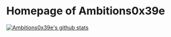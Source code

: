 # Homepage of Ambitions0x39e

<a href="https://github.com/ambitions0x39e/ambitions0x39e"><img align="center" src="https://github-readme-stats.vercel.app/api?username=ambitions0x39e&show_icons=true&include_all_commits=true&theme=transparent&hide_border=true" alt="Ambitions0x39e's github stats" /></a>
